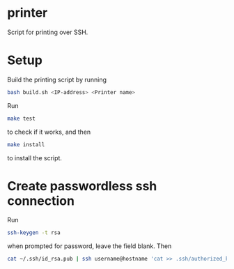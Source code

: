 # printer
Script for printing over SSH.

# Setup
Build the printing script by running
```bash
bash build.sh <IP-address> <Printer name>
```
Run
```bash
make test
```
to check if it works, and then
```bash
make install
```
to install the script.

# Create passwordless ssh connection
Run
```bash
ssh-keygen -t rsa
```
when prompted for password, leave the field blank.
Then
```bash
cat ~/.ssh/id_rsa.pub | ssh username@hostname 'cat >> .ssh/authorized_keys'
```
